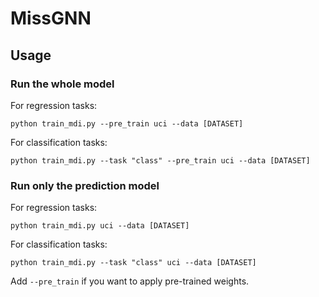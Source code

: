 # MissGNN
## Usage
### Run the whole model

For regression tasks:
```
python train_mdi.py --pre_train uci --data [DATASET]
```
For classification tasks:
```
python train_mdi.py --task "class" --pre_train uci --data [DATASET]
```
### Run only the prediction model

For regression tasks:
```
python train_mdi.py uci --data [DATASET]
```
For classification tasks:
```
python train_mdi.py --task "class" uci --data [DATASET]
```
Add ``` --pre_train ``` if you want to apply pre-trained weights.
